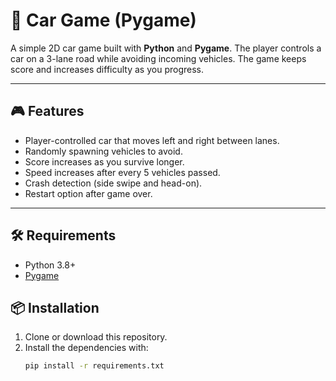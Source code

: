# 🚗 Car Game (Pygame)

A simple 2D car game built with **Python** and **Pygame**. The player controls a car on a 3-lane road while avoiding incoming vehicles. The game keeps score and increases difficulty as you progress.

---

## 🎮 Features
- Player-controlled car that moves left and right between lanes.  
- Randomly spawning vehicles to avoid.  
- Score increases as you survive longer.  
- Speed increases after every 5 vehicles passed.  
- Crash detection (side swipe and head-on).  
- Restart option after game over.  

---

## 🛠 Requirements
- Python 3.8+  
- [Pygame](https://www.pygame.org/)  

## 📦 Installation

1. Clone or download this repository.  
2. Install the dependencies with:
   ```bash
   pip install -r requirements.txt

